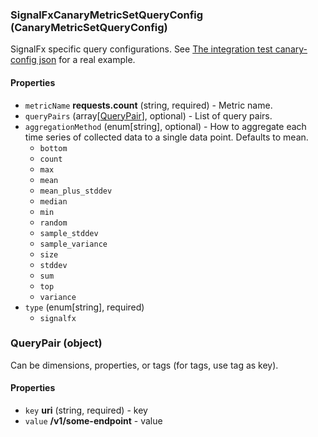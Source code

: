 ### SignalFxCanaryMetricSetQueryConfig (CanaryMetricSetQueryConfig)
SignalFx specific query configurations.
See [The integration test canary-config json](../src/integration-test/resources/integration-test-canary-config.json) for a real example.
#### Properties
- `metricName` **requests.count** (string, required) - Metric name.
- `queryPairs` (array[[QueryPair](#query-pairs)], optional) - List of query pairs. 
- `aggregationMethod` (enum[string], optional) - How to aggregate each time series of collected data to a single data point. Defaults to mean.
  - `bottom`
  - `count`
  - `max`
  - `mean`
  - `mean_plus_stddev`
  - `median`
  - `min`
  - `random`
  - `sample_stddev`
  - `sample_variance`
  - `size`
  - `stddev`
  - `sum`
  - `top`
  - `variance`
- `type` (enum[string], required)
    - `signalfx`

<a name="query-pairs"></a>
### QueryPair (object)
Can be dimensions, properties, or tags (for tags, use tag as key).
#### Properties
- `key` **uri** (string, required) - key
- `value` **/v1/some-endpoint** - value
